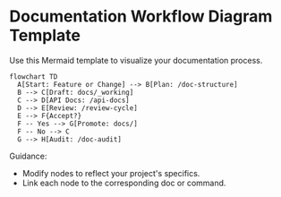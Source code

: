 # Documentation Workflow Diagram Template

Use this Mermaid template to visualize your documentation process.

```mermaid
flowchart TD
  A[Start: Feature or Change] --> B[Plan: /doc-structure]
  B --> C[Draft: docs/_working]
  C --> D[API Docs: /api-docs]
  D --> E[Review: /review-cycle]
  E --> F{Accept?}
  F -- Yes --> G[Promote: docs/]
  F -- No --> C
  G --> H[Audit: /doc-audit]
```

Guidance:
- Modify nodes to reflect your project's specifics.
- Link each node to the corresponding doc or command.
